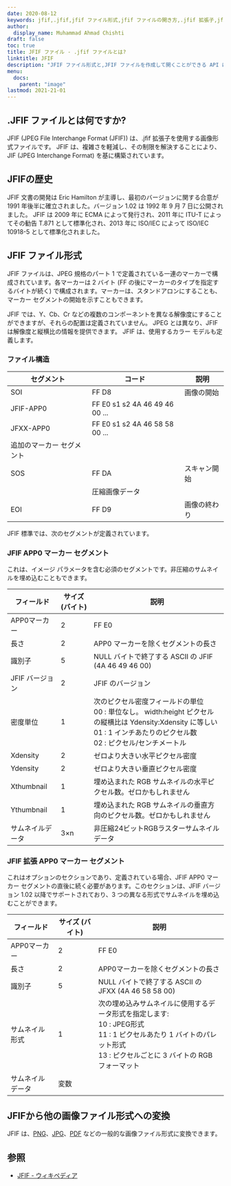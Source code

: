 ```yaml
---
date: 2020-08-12
keywords: jfif,.jfif,jfif ファイル形式,jfif ファイルの開き方,.jfif 拡張子,jfif 拡張子
author:
  display_name: Muhammad Ahmad Chishti
draft: false
toc: true
title: JFIF ファイル - .jfif ファイルとは?
linktitle: JFIF
description: "JFIF ファイル形式と,JFIF ファイルを作成して開くことができる API について学びます。"
menu:
  docs:
    parent: "image"
lastmod: 2021-21-01
---
```


## .JFIF ファイルとは何ですか?

JFIF (JPEG File Interchange Format (JFIF)) は、.jfif 拡張子を使用する画像形式ファイルです。 JFIF は、複雑さを軽減し、その制限を解決することにより、JIF (JPEG Interchange Format) を基に構築されています。

## JFIFの歴史

JFIF 文書の開発は Eric Hamilton が主導し、最初のバージョンに関する合意が 1991 年後半に確立されました。バージョン 1.02 は 1992 年 9 月 7 日に公開されました。 JFIF は 2009 年に ECMA によって発行され、2011 年に ITU-T によってその勧告 T.871 として標準化され、2013 年に ISO/IEC によって ISO/IEC 10918-5 として標準化されました。

## JFIF ファイル形式 ##

JFIF ファイルは、JPEG 規格のパート 1 で定義されている一連のマーカーで構成されています。各マーカーは 2 バイト (FF の後にマーカーのタイプを指定するバイトが続く) で構成されます。マーカーは、スタンドアロンにすることも、マーカー セグメントの開始を示すこともできます。

JFIF では、Y、Cb、Cr などの複数のコンポーネントを異なる解像度にすることができますが、それらの配置は定義されていません。 JPEG とは異なり、JFIF は解像度と縦横比の情報を提供できます。 JFIF は、使用するカラー モデルも定義します。

### ファイル構造 ##

|セグメント|コード|説明|
|---|---|---|
|SOI|FF D8|画像の開始|
|JFIF-APP0|FF E0 s1 s2 4A 46 49 46 00 ...||
|JFXX-APP0|FF E0 s1 s2 4A 46 58 58 00 ...||
|追加のマーカー セグメント|
|SOS|FF DA|スキャン開始|
||圧縮画像データ||
|EOI|FF D9|画像の終わり|

JFIF 標準では、次のセグメントが定義されています。

### JFIF APP0 マーカー セグメント ###

これは、イメージ パラメータを含む必須のセグメントです。非圧縮のサムネイルを埋め込むこともできます。

|フィールド|サイズ (バイト)|説明|
|---|---|---|
|APP0マーカー|2|FF E0|
|長さ|2|APP0 マーカーを除くセグメントの長さ|
|識別子|5|NULL バイトで終了する ASCII の JFIF (4A 46 49 46 00)|
|JFIF バージョン|2|JFIF のバージョン|
|密度単位|1|次のピクセル密度フィールドの単位</br>00 : 単位なし。 width:height ピクセルの縦横比は Ydensity:Xdensity に等しい</br>01 : 1 インチあたりのピクセル数</br>02 : ピクセル/センチメートル|
|Xdensity|2|ゼロより大きい水平ピクセル密度|
|Ydensity|2|ゼロより大きい垂直ピクセル密度|
|Xthumbnail|1|埋め込まれた RGB サムネイルの水平ピクセル数。ゼロかもしれません|
|Ythumbnail|1|埋め込まれた RGB サムネイルの垂直方向のピクセル数。ゼロかもしれません|
|サムネイルデータ|3×n|非圧縮24ビットRGBラスターサムネイルデータ|

### JFIF 拡張 APP0 マーカー セグメント ###

これはオプションのセクションであり、定義されている場合、JFIF APP0 マーカー セグメントの直後に続く必要があります。このセクションは、JFIF バージョン 1.02 以降でサポートされており、3 つの異なる形式でサムネイルを埋め込むことができます。

|フィールド|サイズ (バイト)|説明|
|---|---|---|
|APP0マーカー|2|FF E0|
|長さ|2|APP0マーカーを除くセグメントの長さ|
|識別子|5|NULL バイトで終了する ASCII の JFXX (4A 46 58 58 00)|
|サムネイル形式|1|次の埋め込みサムネイルに使用するデータ形式を指定します:</br> 10 : JPEG形式</br>11 : 1 ピクセルあたり 1 バイトのパレット形式</br>13 : ピクセルごとに 3 バイトの RGB フォーマット|
|サムネイルデータ|変数||

## JFIFから他の画像ファイル形式への変換

JFIF は、[PNG](/image/png/)、[JPG](/image/jpeg/)、[PDF](/pdf/) などの一般的な画像ファイル形式に変換できます。

## 参照 ##

- [JFIF - ウィキペディア](https://en.wikipedia.org/wiki/JPEG_File_Interchange_Format#History)

